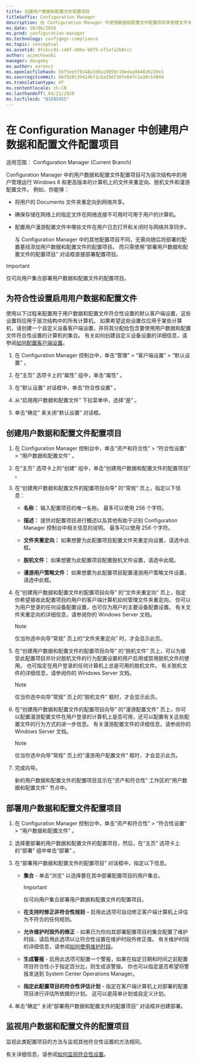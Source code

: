 ```yaml
---
title: 创建用户数据和配置文件配置项目
titleSuffix: Configuration Manager
description: 在 Configuration Manager 中使用数据和配置文件配置项目来管理文件夹重定向、脱机文件和漫游配置文件。
ms.date: 10/06/2016
ms.prod: configuration-manager
ms.technology: configmgr-compliance
ms.topic: conceptual
ms.assetid: 9fcbcc81-cd6f-496e-b075-ef1afa2b8ccc
author: aczechowski
manager: dougeby
ms.author: aaroncz
ms.openlocfilehash: b5f5ee5f8348a3d0a2d059c18edaa964826228e1
ms.sourcegitcommit: bbf820c35414bf2cba356f30fe047c1a34c5384d
ms.translationtype: HT
ms.contentlocale: zh-CN
ms.lasthandoff: 04/21/2020
ms.locfileid: "81692455"
---
```

# <a name="create-user-data-and-profiles-configuration-items-in-configuration-manager"></a>在 Configuration Manager 中创建用户数据和配置文件配置项目

适用范围：  Configuration Manager (Current Branch)

Configuration Manager 中的用户数据和配置文件配置项目可为层次结构中的用户管理运行 Windows 8 和更高版本的计算机上的文件夹重定向、脱机文件和漫游配置文件。 例如，你能够：  

- 将用户的 Documents 文件夹重定向到网络共享。  

- 确保存储在网络上的指定文件在网络连接不可用时可用于用户的计算机。  

- 配置用户漫游配置文件中哪些文件在用户日志打开和关闭时与网络共享同步。  

  与 Configuration Manager 中的其他配置项目不同，无需向随后将部署的配置基线添加用户数据和配置文件的配置项目。 而只需使用“部署用户数据和配置文件的配置项目”  对话框直接部署配置项目。  

> [!IMPORTANT]  
>  仅可向用户集合部署用户数据和配置文件的配置项目。  

## <a name="enable-user-data-and-profiles-for-compliance-settings"></a>为符合性设置启用用户数据和配置文件  
 使用以下过程来配置用于用户数据和配置文件符合性设置的默认客户端设置，这些设置将应用于层次结构中的所有计算机。 如果希望这些设置仅应用于某些计算机，请创建一个自定义设备客户端设置，并将其分配给包含要使用用户数据和配置文件符合性设置的计算机的集合。 有关如何创建自定义设备设置的详细信息，请参阅[如何配置客户端设置](../../core/clients/deploy/configure-client-settings.md)。  

1.  在 Configuration Manager 控制台中，单击“管理”   > “客户端设置”   > “默认设置”  。  

4.  在“主页”  选项卡上的“属性”  组中，单击“属性”  。  

5.  在“默认设置”  对话框中，单击“符合性设置”  。  

6.  从“启用用户数据和配置文件”  下拉菜单中，选择“是”  。  

7.  单击“确定”  来关闭“默认设置”  对话框。  

## <a name="create-a-user-data-and-profiles-configuration-item"></a>创建用户数据和配置文件配置项目  

1. 在 Configuration Manager 控制台中，单击“资产和符合性”   > “符合性设置”   > “用户数据和配置文件”  。  

2. 在“主页”  选项卡上的“创建”  组中，单击“创建用户数据和配置文件的配置项目”  。  

3. 在“创建用户数据和配置文件的配置项目向导”  的“常规”  页上，指定以下信息：  

   -   **名称：** 输入配置项目的唯一名称。 最多可以使用 256 个字符。  

   -   **描述：** 提供对配置项目进行概述以及其他有助于识别 Configuration Manager 控制台中相关信息的说明。 最多可以使用 256 个字符。  

   -   **文件夹重定向：** 如果想要为此配置项目配置文件夹重定向设置，请选中此框。  

   -   **脱机文件：** 如果想要为此配置项目配置脱机文件设置，请选中此框。  

   -   **漫游用户策略文件：** 如果想要为此配置项目配置漫游用户策略文件设置，请选中此框。  

4. 在“创建用户数据和配置文件的配置项目向导”  的“文件夹重定向”  页上，指定你希望接收此配置项目的用户的客户端计算机如何管理文件夹重定向。 你可以为用户登录的任何设备配置设置，也可仅为用户的主要设备配置设置。 有关文件夹重定向的详细信息，请参阅你的 Windows Server 文档。  

   > [!NOTE]  
   >  仅当你选中向导“常规”  页上的“文件夹重定向”  时，才会显示此页。  

5. 在“创建用户数据和配置文件的配置项目向导”  的“脱机文件”  页上，可以为接受此配置项目并针对脱机文件的行为配置设置的用户启用或禁用脱机文件的使用。 也可指定在用户登录的任何计算机上总是可用的脱机文件。 有关脱机文件的详细信息，请参阅你的 Windows Server 文档。  

   > [!NOTE]  
   >  仅当你选中向导“常规”  页上的“脱机文件”  框时，才会显示此页。  

6. 在“创建用户数据和配置文件的配置项目向导”  的“漫游配置文件”  页上，你可以配置漫游配置文件在用户登录的计算机上是否可用，还可以配置有关这些配置文件的行为方式的进一步信息。 有关漫游配置文件的详细信息，请参阅你的 Windows Server 文档。  

   > [!NOTE]  
   >  仅当你选中向导“常规”  页上的“漫游用户配置文件”  框时，才会显示此页。  

7. 完成向导。  

   新的用户数据和配置文件的配置项目显示在“资产和符合性”  工作区的“用户数据和配置文件”  节点中。  

## <a name="deploy-a-user-data-and-profiles-configuration-item"></a>部署用户数据和配置文件配置项目  

1.  在 Configuration Manager 控制台中，单击“资产和符合性”   > “符合性设置”   > “用户数据和配置文件”  。  

3.  选择要部署的用户数据和配置文件的配置项目，然后，在“主页”  选项卡上的“部署”  组中单击“部署”  。  

4.  在“部署用户数据和配置文件的配置项目”  对话框中，指定以下信息。  

    -   **集合** - 单击“浏览”  以选择要在其中部署配置项目的用户集合。  

        > [!IMPORTANT]  
        >  仅可向用户集合部署用户数据和配置文件的配置项目。  

    -   **在支持时修正非符合性规则** – 启用此选项可自动修正客户端计算机上评估为不符合的任何规则。  

    -   **允许维护时段外的修正** - 如果已为你向其部署配置项目的集合配置了维护时段，请启用此选项以让符合性设置在维护时段外修正值。 有关维护时段的详细信息，请参阅[如何使用维护时段](../../core/clients/manage/collections/use-maintenance-windows.md)。  

    -   **生成警报** - 启用此选项可配置一个警报，如果在指定日期和时间之前配置项目符合性小于指定百分比，则生成该警报。 你也可以指定是否希望将警报发送到 System Center Operations Manager。  

    -   **指定此配置项目的符合性评估计划** - 指定在客户端计算机上对部署的配置项目进行评估所依据的计划。 这可以是简单计划或自定义计划。  

5.  单击“确定”  关闭“部署用户数据和配置文件的配置项目”  对话框并创建部署。  

## <a name="monitor-a-user-data-and-profiles-configuration-item"></a>监视用户数据和配置文件的配置项目  
 监视此类配置项目的方法与监视其他符合性设置的方法相同。  

 有关详细信息，请参阅[如何监视符合性设置](../../compliance/deploy-use/monitor-compliance-settings.md)。  
